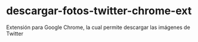 # descargar-fotos-twitter-chrome-ext
Extensión para Google Chrome, la cual permite descargar las imágenes de Twitter
